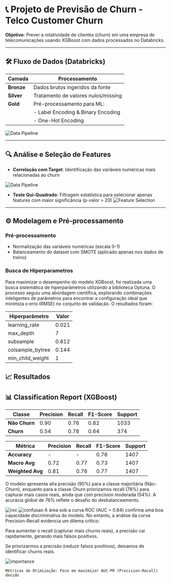 # 📞 Projeto de Previsão de Churn - Telco Customer Churn

**Objetivo**: Prever a rotatividade de clientes (churn) em uma empresa de telecomunicações usando XGBoost com dados processados no Databricks.

---

## 🛠️ Fluxo de Dados (Databricks)
| Camada       | Processamento                          |
|--------------|----------------------------------------|
| **Bronze**   | Dados brutos ingeridos da fonte        |
| **Silver**   | Tratamento de valores nulos/missing    |
| **Gold**     | Pré-processamento para ML:             |
|              | - Label Encoding & Binary Encoding     |
|              | - One-Hot Encoding                     |

![Data Pipeline](figs_/data_split.png)

---

## 🔍 Análise e Seleção de Features
- **Correlação com Target**: Identificação das variáveis numéricas mais relacionadas ao churn 

![Data Pipeline](figs_/corr_churn.png)

- **Teste Qui-Quadrado**: Filtragem estatística para selecionar apenas features com maior significância (p-valor > 20)
![Feature Selection](figs_/qui2.png)

---

## ⚙️ Modelagem e  Pré-processamento
### Pré-processamento
  - Normalização das variáveis numéricas (escala 0-1)
  - Balanceamento do dataset com SMOTE (aplicado apenas nos dados de treino)

### Busca de Hiperparametros
Para maximizar o desempenho do modelo XGBoost, foi realizada uma busca sistemática de hiperparâmetros utilizando a biblioteca Optuna. O processo seguiu uma abordagem científica, explorando combinações inteligentes de parâmetros para encontrar a configuração ideal que minimiza o erro (RMSE) no conjunto de validação. O resultados foram:

| Hiperparâmetro       | Valor   |
|----------------------|---------|
| learning_rate        | 0.021   |
| max_depth           | 7       |
| subsample           | 0.812   |
| colsample_bytree    | 0.144   |
| min_child_weight    | 1       |


## 📈 Resultados

## 📊 Classification Report (XGBoost)

| Classe | Precision | Recall | F1-Score | Support |
|--------|-----------|--------|----------|---------|
| **Não Churn**  | 0.90      | 0.76   | 0.82     | 1033    |
| **Churn**  | 0.54      | 0.78   | 0.64     | 374     |

| Métrica         | Precision | Recall | F1-Score | Support |
|-----------------|-----------|--------|----------|---------|
| **Accuracy**    | -         | -      | 0.76     | 1407    |
| **Macro Avg**   | 0.72      | 0.77   | 0.73     | 1407    |
| **Weighted Avg**| 0.81      | 0.76   | 0.77     | 1407    |

O modelo apresenta alta precisão (90%) para a classe majoritária (Não-Churn), enquanto para a classe Churn priorizamos recall (78%) para capturar mais casos reais, ainda que com precision moderada (54%). A acurácia global de 76% reflete o desafio do desbalanceamento.


![roc](figs_/xgboost_roc.png)
![confusao](figs_/matriz_confusao.png)
A área sob a curva ROC (AUC = 0.84) confirma uma boa capacidade discriminativa do modelo. No entanto, a análise da curva Precision-Recall evidencia um dilema crítico:

  Para aumentar o recall (capturar mais churns reais), a precisão cai rapidamente, gerando mais falsos positivos.

  Se priorizarmos a precisão (reduzir falsos positivos), deixamos de identificar churns reais.



![importance](figs_/feature_importance_weight.png.png)


    Métricas de Otimização: Foco em maximizar AUC-PR (Precision-Recall) devido 